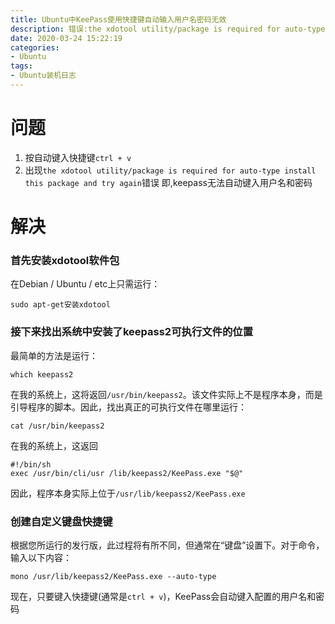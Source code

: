 ```yaml
---
title: Ubuntu中KeePass使用快捷键自动输入用户名密码无效
description: 错误:the xdotool utility/package is required for auto-type install this package and try again
date: 2020-03-24 15:22:19
categories:
- Ubuntu
tags:
- Ubuntu装机日志
---
```

#   问题
1.  按自动键入快捷键`ctrl + v`
2.  出现`the xdotool utility/package is required for auto-type install this package and try again`错误
即,keepass无法自动键入用户名和密码

#   解决

### 首先安装xdotool软件包
在Debian / Ubuntu / etc上只需运行：
```
sudo apt-get安装xdotool
```

### 接下来找出系统中安装了keepass2可执行文件的位置

最简单的方法是运行：
```
which keepass2
```
在我的系统上，这将返回`/usr/bin/keepass2`。该文件实际上不是程序本身，而是引导程序的脚本。因此，找出真正的可执行文件在哪里运行：

```
cat /usr/bin/keepass2
```
在我的系统上，这返回
```
#!/bin/sh
exec /usr/bin/cli/usr /lib/keepass2/KeePass.exe "$@"
```
因此，程序本身实际上位于`/usr/lib/keepass2/KeePass.exe`

### 创建自定义键盘快捷键
根据您所运行的发行版，此过程将有所不同，但通常在“键盘”设置下。对于命令，输入以下内容：
```
mono /usr/lib/keepass2/KeePass.exe --auto-type
```
现在，只要键入快捷键(通常是`ctrl + v`)，KeePass会自动键入配置的用户名和密码
